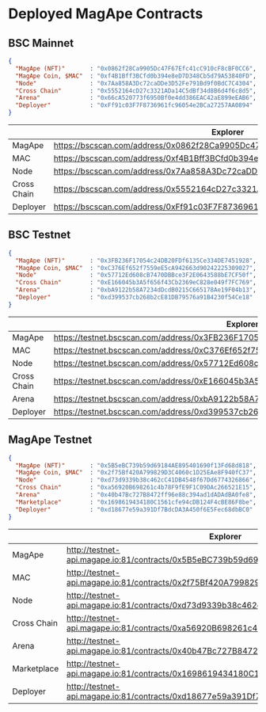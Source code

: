 # Deployed MagApe Contracts


## BSC Mainnet


```json
{
  "MagApe (NFT)"       : "0x0862f28Ca9905Dc47F67Efc41cC910cF8cBF0CC6",
  "MagApe Coin, $MAC"  : "0xf4B1Bff3BCfd0b394e8eD7D348Cb5d79A53840FD",
  "Node"               : "0x7Aa858A3Dc72caDDe3D52Fe791Bd9f0BdC7C4304",
  "Cross Chain"        : "0x5552164cD27c3321ADa14C5dBf34d8B6d4f6c8d5",
  "Arena"              : "0x66cA520773f6950Bf0e4dd386EAC42aE899eEAB6",
  "Deployer"           : "0xFf91c03F7F8736961fc96054e2BCa27257AA0894"
}
```
|  | Explorer |
| --- | --- |
| MagApe | https://bscscan.com/address/0x0862f28Ca9905Dc47F67Efc41cC910cF8cBF0CC6#code |
| MAC | https://bscscan.com/address/0xf4B1Bff3BCfd0b394e8eD7D348Cb5d79A53840FD#code |
| Node | https://bscscan.com/address/0x7Aa858A3Dc72caDDe3D52Fe791Bd9f0BdC7C4304#code |
| Cross Chain | https://bscscan.com/address/0x5552164cD27c3321ADa14C5dBf34d8B6d4f6c8d5#code |
| Deployer | https://bscscan.com/address/0xFf91c03F7F8736961fc96054e2BCa27257AA0894#code |

## BSC Testnet


```json
{
  "MagApe (NFT)"       : "0x3FB236F17054c24DB20FDf6135Ce334DE7451928",
  "MagApe Coin, $MAC"  : "0xC376Ef652f7559eE5cA942663d90242225309027",
  "Node"               : "0x57712Ed608cB7470DBBce3F2E0643588bE7CF50f",
  "Cross Chain"        : "0xE166045b3A5f656f43Cb2369eC828e049f7FC769",  
  "Arena"              : "0xbA9122b58A7234dDcdB0215C665178Ae19F04b13",
  "Deployer"           : "0xd399537cb268b2cE81DB79576a91B4230f54Ce18"
}
```
|  | Explorer |
| --- | --- |
| MagApe | https://testnet.bscscan.com/address/0x3FB236F17054c24DB20FDf6135Ce334DE7451928#code |
| MAC | https://testnet.bscscan.com/address/0xC376Ef652f7559eE5cA942663d90242225309027#code |
| Node | https://testnet.bscscan.com/address/0x57712Ed608cB7470DBBce3F2E0643588bE7CF50f#code |
| Cross Chain | https://testnet.bscscan.com/address/0xE166045b3A5f656f43Cb2369eC828e049f7FC769#code |
| Arena | https://testnet.bscscan.com/address/0xbA9122b58A7234dDcdB0215C665178Ae19F04b13#code |
| Deployer | https://testnet.bscscan.com/address/0xd399537cb268b2cE81DB79576a91B4230f54Ce18#code |


## MagApe Testnet


```json
{
  "MagApe (NFT)"       : "0x5B5eBC739b59d69184AE895401690f13Fd68d818",
  "MagApe Coin, $MAC"  : "0x2f75Bf420A799829D3C4060c1D25EAe8F940fC37",
  "Node"               : "0xd73d9339b38c462cC41DB4548f67Dd6774326866",
  "Cross Chain"        : "0xa56920B698261c4b78F9fE9F1C09DAc266521E15",
  "Arena"              : "0x40b47Bc727B8472ff96e88c394ad1dADAdBA0fe8",
  "Marketplace"        : "0x1698619434180C1561cfe94cDB124F4cBE86F8be",
  "Deployer"           : "0xd18677e59a391Df7BdcDA3A450f6E5Fec68dbBC0"
}
```
|  | Explorer |
| --- | --- |
| MagApe | http://testnet-api.magape.io:81/contracts/0x5B5eBC739b59d69184AE895401690f13Fd68d818 |
| MAC | http://testnet-api.magape.io:81/contracts/0x2f75Bf420A799829D3C4060c1D25EAe8F940fC37 |
| Node | http://testnet-api.magape.io:81/contracts/0xd73d9339b38c462cC41DB4548f67Dd6774326866 |
| Cross Chain | http://testnet-api.magape.io:81/contracts/0xa56920B698261c4b78F9fE9F1C09DAc266521E15 |
| Arena | http://testnet-api.magape.io:81/contracts/0x40b47Bc727B8472ff96e88c394ad1dADAdBA0fe8 |
| Marketplace | http://testnet-api.magape.io:81/contracts/0x1698619434180C1561cfe94cDB124F4cBE86F8be |
| Deployer | http://testnet-api.magape.io:81/contracts/0xd18677e59a391Df7BdcDA3A450f6E5Fec68dbBC0 |


